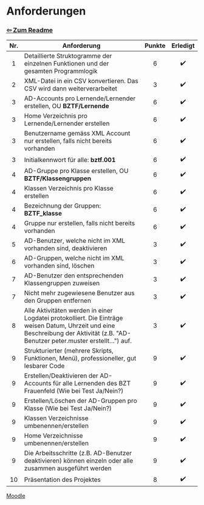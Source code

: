 # Anforderungen

### [⇦ Zum Readme](README.md)

| Nr. | Anforderung                                                                                                                                                                      | Punkte | Erledigt |
| :-: | -------------------------------------------------------------------------------------------------------------------------------------------------------------------------------- | :----: | :------: |
|  1  | Detaillierte Struktogramme der einzelnen Funktionen und der gesamten Programmlogik                                                                                               |   6    |    ✔️    |
|  2  | XML-Datei in ein CSV konvertieren. Das CSV wird dann weiterverarbeitet                                                                                                           |   3    |    ✔️    |
|  3  | AD-Accounts pro Lernende/Lernender erstellen, OU **BZTF/Lernende**                                                                                                               |   6    |    ✔️    |
|  3  | Home Verzeichnis pro Lernende/Lernender erstellen                                                                                                                                |   6    |    ✔️    |
|  3  | Benutzername gemäss XML Account nur erstellen, falls nicht bereits vorhanden                                                                                                     |   6    |    ✔️    |
|  3  | Initialkennwort für alle: **bztf.001**                                                                                                                                           |   6    |    ✔️    |
|  4  | AD-Gruppe pro Klasse erstellen, OU **BZTF/Klassengruppen**                                                                                                                       |   6    |    ✔️    |
|  4  | Klassen Verzeichnis pro Klasse erstellen                                                                                                                                         |   6    |    ✔️    |
|  4  | Bezeichnung der Gruppen: **BZTF_klasse**                                                                                                                                         |   6    |    ✔️    |
|  4  | Gruppe nur erstellen, falls nicht bereits vorhanden                                                                                                                              |   6    |    ✔️    |
|  5  | AD-Benutzer, welche nicht im XML vorhanden sind, deaktivieren                                                                                                                    |   3    |    ✔️    |
|  6  | AD-Gruppen, welche nicht im XML vorhanden sind, löschen                                                                                                                          |   3    |    ✔️    |
|  7  | AD-Benutzer den entsprechenden Klassengruppen zuweisen                                                                                                                           |   3    |    ✔️    |
|  7  | Nicht mehr zugewiesene Benutzer aus den Gruppen entfernen                                                                                                                        |   3    |    ✔️    |
|  8  | Alle Aktivitäten werden in einer Logdatei protokolliert. Die Einträge weisen Datum, Uhrzeit und eine Beschreibung der Aktivität (z.B. "AD-Benutzer peter.muster erstellt…") auf. |   3    |    ✔️    |
|  9  | Strukturierter (mehrere Skripts, Funktionen, Menü), professioneller, gut lesbarer Code                                                                                           |   9    |    ✔️    |
|  9  | Erstellen/Deaktivieren der AD-Accounts für alle Lernenden des BZT Frauenfeld (Wie bei Test Ja/Nein?)                                                                             |   9    |    ✔️    |
|  9  | Erstellen/Löschen der AD-Gruppen pro Klasse (Wie bei Test Ja/Nein?)                                                                                                              |   9    |    ✔️    |
|  9  | Klassen Verzeichnisse umbenennen/erstellen                                                                                                                                       |   9    |    ✔️    |
|  9  | Home Verzeichnisse umbenennen/erstellen                                                                                                                                          |   9    |    ✔️    |
|  9  | Die Arbeitsschritte (z.B. AD-Benutzer deaktivieren) können einzeln oder alle zusammen ausgeführt werden                                                                          |   9    |    ✔️    |
| 10  | Präsentation des Projektes                                                                                                                                                       |   8    |    ✔️    |

[Moodle](https://moodle.bztf.ch/mod/page/view.php?id=117963)

<!--
Daten in PowerShell Dateien ändern, damit mit Zeitplan übereinstimmt
-->

